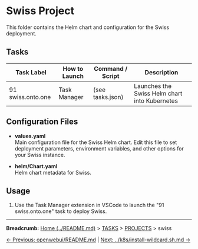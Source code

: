 # Swiss Project

This folder contains the Helm chart and configuration for the Swiss deployment.

## Tasks

| Task Label         | How to Launch | Command / Script | Description |
|--------------------|---------------|------------------|-------------|
| 91 swiss.onto.one  | Task Manager  | (see tasks.json) | Launches the Swiss Helm chart into Kubernetes |

## Configuration Files

- **values.yaml**  
  Main configuration file for the Swiss Helm chart. Edit this file to set deployment parameters, environment variables, and other options for your Swiss instance.

- **helm/Chart.yaml**  
  Helm chart metadata for Swiss.

## Usage

1. Use the Task Manager extension in VSCode to launch the "91 swiss.onto.one" task to deploy Swiss.
---

**Breadcrumb:** [Home (../README.md)](../README.md) > [TASKS](../TASKS.md) > [PROJECTS](../PROJECTS.md) > swiss

[← Previous: openwebui/README.md](../openwebui/README.md) | [Next: ../k8s/install-wildcard.sh.md →](../k8s/install-wildcard.sh.md)